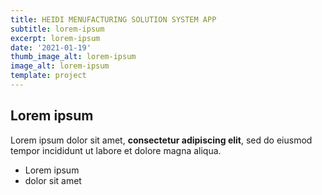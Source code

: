 ```yaml
---
title: HEIDI MENUFACTURING SOLUTION SYSTEM APP
subtitle: lorem-ipsum
excerpt: lorem-ipsum
date: '2021-01-19'
thumb_image_alt: lorem-ipsum
image_alt: lorem-ipsum
template: project
---
```

## Lorem ipsum

Lorem ipsum dolor sit amet, **consectetur adipiscing elit**, sed do eiusmod tempor incididunt ut labore et dolore magna aliqua.

- Lorem ipsum
- dolor sit amet